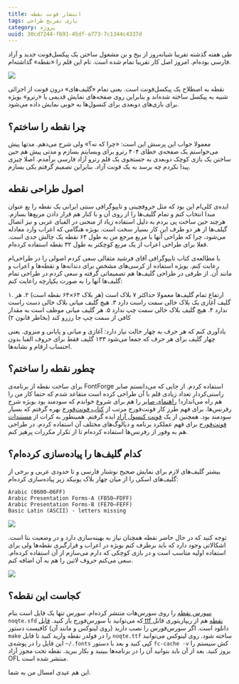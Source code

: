 ```yaml
---
title: انتشار فونت نقطه
tags: بازی تفریح طراحی
category: پروژه
uuid: 30cd7244-f691-45df-a773-7c1344c4337d
---
```

طی هفته گذشته تقریبا شبانه‌روز از بیخ و بن مشغول ساختن یک پیکسل‌فونت جدید و آزاد فارسی بوده‌ام. امروز اصل کار تقریبا تمام شده است. نام این قلم را «نقطه» گذاشته‌ام.

![](assets/pimg/noqte.png)

نقطه به اصطلاح یک پیکسل‌فونت است. یعنی تمام «گلیف‌های» درون فونت از اجزائی شبیه به پیکسل ساخته شده‌اند و بنابراین روی صفحه‌های نمایش قدیمی یا «رترو» بویژه برای بازی‌های دوبعدی برای کنسول‌ها به خوبی نمایش داده می‌شود.

## چرا نقطه را ساختم؟
معمولا جواب این پرسش این است: «چرا که نه؟» ولی شرح می‌دهم. مدتها پیش می‌خواستم یک صفحه‌ی خطای ۴۰۴ رترو برای وبسایتم بسازم و مدتی پیش هم حین ساختن یک بازی کوچک دوبعدی به جستجوی یک قلم رترو آزاد فارسی برآمدم. اصلا چیزی پیدا نکردم چه برسد به یک فونت آزاد. بنابراین تصمیم گرفتم یکی بسازم.

## اصول طراحی نقطه
ایده‌ی کلی‌ام این بود که مثل حروفچینی و تایپوگرافی سنتی ایرانی یک نقطه را بع عنوان مبدا انتخاب کنم و تمام گلیف‌ها را از روی آن و با کنار هم قرار دادن مربع‌ها بسازم. هرچند حین ساخت پی بردم به دلیل استفاده زیاد از منحنی در الفبای عربی و نیز اتصال گیلف‌ها از هر دو طرف این کار بسیار سخت است. بویژه هنگامی که اعراب وارد معادله می‌شود، چرا که طراحی آنها با مربع مرجع من به طول ۶۴ نقطه یک چالش جدی است. فعلا برای طراحی اعراب از یک مربع کوچکتر به طول ۳۲ نقطه استفاده کرده‌ام.

با مطالعه‌ی کتاب تایپوگرافی آقای فرشید مثقالی سعی کردم اصولی را در طراحی‌ام رعایت کنم. بویژه استفاده از کرسی‌های مشخص برای دندانه‌ها و نقطه‌ها و اعراب و مانند آن. از طرفی در طراحی گلیف‌ها هم تصمیماتی گرفته و سعی کردم در طراحی تمام گلیف‌ها آنها را به صورت یکپارچه راعایت کنم:

۱. ارتفاع تمام گلیف‌ها معمولا حداکثر ۷ بلاک است (هر بلاک ۶۴×۶۴ نقطه است)
۲. هر گلیف آغازی یک بلاک خالی سمت راست دارد
۳. هیچ گلیف میانی بلاک خالی دست راست ندارد
۴. هیچ گلیف بلاک خالی سمت چپ ندارد
۵. هر گلیف میانی  موظف است به مقدار کافی از سمت چپ جا رزرو کند (بخاطر قانون ۲)

یادآوری کنم که هر حرف به چهار حالت نیاز دارد: آغازی و میانی و پایانی و منزوی. یعنی چهار گلیف برای هر حرف که جمعا می‌شود ۱۳۳ گلیف فقط برای حروف الفبا بدون احتساب ارقام و نشانه‌ها.

## چطور نقطه را ساختم؟
برای ساخت نقطه از برنامه‌ی FontForge استفاده کردم. از جایی که می‌دانستم صابر راستی‌کردار تعداد زیادی قلم با آن طراحی کرده است متقاعد شدم که حتما کار من را هم راه می‌اندازد! [راهنمای صابر] را هم برای شروع خواندم که سودمند بود بویژه شرح رفرنس‌ها. برای فهم طرز کار فونت‌فورج مرتب از [کتاب فونت‌فورج] بهره گرفتم که بسیار سودمند بود. همچنین از یک [فونت کنسول آزاد] ایده گرفتم. همینطور به کرات از [مستندات فونت‌فورج] برای فهم عملکرد برنامه و دیالوگ‌های مختلف آن استفاده کردم. در طراحی هم به وفور از رفرنس‌ها استفاده کرده‌ام تا از تکرار مکررات پرهیز کنم.

## کدام گلیف‌ها را پیاده‌سازی کرده‌ام؟
بیشتر گلیف‌های لازم برای نمایش صحیح نوشتار فارسی و تا حدودی عربی و برخی از گلیف‌های اسکی را از میان چهار بلاک یونیکد زیر پیاده‌سازی کرده‌ام:

    Arabic (0600–06FF)
    Arabic Presentation Forms-A (FB50–FDFF)
    Arabic Presentation Forms-B (FE70–FEFF)
    Basic Latin (ASCII) - letters missing

![](assets/pimg/glyphs.png)

توجه کنید که در حال حاضر نقطه همچنان نیاز به بهینه‌سازی دارد و در وضعیت بتا است. اشکالاتی وجود دارد که باید برطرف کنم بویژه در اعراب و قرارگیری نقطه‌ها ولی برای استفاده اولیه مناسب است و در بازی کوچکی که دارم می‌سازم از آن استفاده کرده‌ام. سعی می‌کنم حروف لاتین را هم به آن اضافه کنم.

![](assets/pimg/noqtegame.png)

## کجاست این نقطه؟
[سورس نقطه] را روی سورس‌هات منتشر کرده‌ام. سورس تنها یک فایل است بنام `noqte.sfd` که می‌توانید با سورس‌فورج باز کنید. [فایل ttf نقطه] هم از ریپازیتوری قابل دانلود است. اگر سورس‌فورس را نصب دارید (روی لینوکس و مانند آن) کافیست دستور `make` را در فولدر نقطه وارید کنید تا فایل `noqte.ttf` ساخته شود. روی لینوکس می‌توانید این فایل را در پوشه‌ی `~/.fonts` کپی کنید و بعد با دستور `fc-cache -v` کش سیستم را بروز کنید. بعد از آن باید بتوانید آن را در برنامه‌ها ببینید و بکار ببرید. نقطه تحت مجوز آزاد OFL منتشر شده است.

این هم عیدی امسال من به شما.

[راهنمای صابر]: http://rastikerdar.github.io/getting-started-with-fontforge/
[کتاب فونت‌فورج]: http://designwithfontforge.com/en-US/index.html
[فونت کنسول آزاد]: https://github.com/pixeldroid/fonts/tree/master/console
[مستندات فونت‌فورج]: https://fontforge.org/docs/index.html
[سورس نقطه]: https://git.sr.ht/~mehdix/noqte
[فایل ttf نقطه]: https://git.sr.ht/~mehdix/noqte/refs/download/0.1.0-beta1/noqte.ttf

